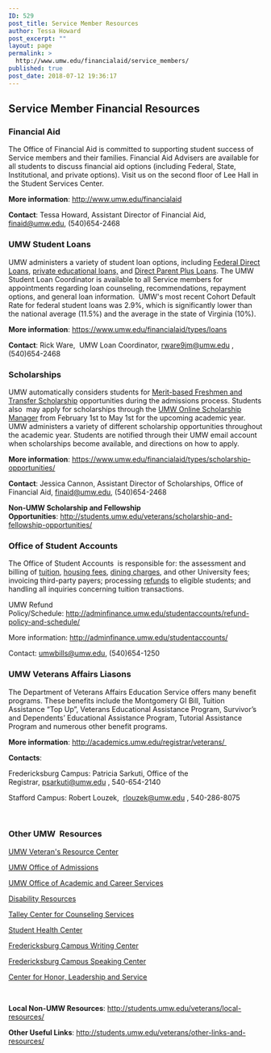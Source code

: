 ```yaml
---
ID: 529
post_title: Service Member Resources
author: Tessa Howard
post_excerpt: ""
layout: page
permalink: >
  http://www.umw.edu/financialaid/service_members/
published: true
post_date: 2018-07-12 19:36:17
---
```

<h2>Service Member Financial Resources</h2>
<h3>Financial Aid</h3>
The Office of Financial Aid is committed to supporting student success of Service members and their families. Financial Aid Advisers are available for all students to discuss financial aid options (including Federal, State, Institutional, and private options). Visit us on the second floor of Lee Hall in the Student Services Center.

<strong>More information</strong>: <a href="http://www.umw.edu/financialaid">http://www.umw.edu/financialaid</a>

<strong>Contact</strong>: Tessa Howard, Assistant Director of Financial Aid, finaid@umw.edu, (540)654-2468
<h3></h3>
<h3>UMW Student Loans</h3>
UMW administers a variety of student loan options, including <a href="http://www.umw.edu/financialaid/types/loans/student-loans/">Federal Direct Loans</a>, <a href="http://www.umw.edu/financialaid/types/loans/private/">private educational loans,</a> and <a href="http://www.umw.edu/financialaid/types/loans/parent-plus-loan/">Direct Parent Plus Loans</a>. The UMW Student Loan Coordinator is available to all Service members for appointments regarding loan counseling, recommendations, repayment options, and general loan information.  UMW's most recent Cohort Default Rate for federal student loans was 2.9%, which is significantly lower than the national average (11.5%) and the average in the state of Virginia (10%).

<strong>More information</strong>: <a href="https://www.umw.edu/financialaid/types/loans">https://www.umw.edu/financialaid/types/loans</a>

<strong>Contact</strong>: Rick Ware,  UMW Loan Coordinator, rware9jm@umw.edu , (540)654-2468
<h3></h3>
<h3>Scholarships</h3>
UMW automatically considers students for <a href="http://www.umw.edu/admissions/undergraduate/checklist/firstyear-scholarships/">Merit-based Freshmen and Transfer Scholarship</a> opportunities during the admissions process. Students also  may apply for scholarships through the <a href="https://umw.scholarships.ngwebsolutions.com/CMXAdmin/Cmx_Content.aspx?cpId=886">UMW Online Scholarship Manager</a> from February 1st to May 1st for the upcoming academic year. UMW administers a variety of different scholarship opportunities throughout the academic year. Students are notified through their UMW email account when scholarships become available, and directions on how to apply.

<strong>More information</strong>: <a href="https://www.umw.edu/financialaid/types/scholarship-opportunities/">https://www.umw.edu/financialaid/types/scholarship-opportunities/</a>

<strong>Contact</strong>: Jessica Cannon, Assistant Director of Scholarships, Office of Financial Aid, finaid@umw.edu, (540)654-2468

<strong>Non-UMW Scholarship and Fellowship Opportunities</strong>: <a href="http://students.umw.edu/veterans/scholarship-and-fellowship-opportunities/">http://students.umw.edu/veterans/scholarship-and-fellowship-opportunities/</a>
<h3></h3>
<h3>Office of Student Accounts</h3>
The Office of Student Accounts  is responsible for: the assessment and billing of <a href="http://adminfinance.umw.edu/studentaccounts/tuition-and-fees/">tuition</a>, <a href="http://adminfinance.umw.edu/studentaccounts/room-and-board/upcoming-room-rates-2018-19/">housing fees</a>, <a href="http://adminfinance.umw.edu/studentaccounts/room-and-board/dining-rates-2018-19/">dining charges</a>, and other University fees; invoicing third-party payers; processing <a href="http://adminfinance.umw.edu/studentaccounts/refund-policy-and-schedule/">refunds</a> to eligible students; and handling all inquiries concerning tuition transactions.

UMW Refund Policy/Schedule: <a href="http://adminfinance.umw.edu/studentaccounts/refund-policy-and-schedule/">http://adminfinance.umw.edu/studentaccounts/refund-policy-and-schedule/</a>

More information: http://adminfinance.umw.edu/studentaccounts/

Contact: umwbills@umw.edu, (540)654-1250
<h3></h3>
<h3>UMW Veterans Affairs Liasons</h3>
The Department of Veterans Affairs Education Service offers many benefit programs. These benefits include the Montgomery GI Bill, Tuition Assistance “Top Up”, Veterans Educational Assistance Program, Survivor’s and Dependents’ Educational Assistance Program, Tutorial Assistance Program and numerous other benefit programs.

<strong>More information</strong>: <a href="http://academics.umw.edu/registrar/veterans/">http://academics.umw.edu/registrar/veterans/ </a>

<strong>Contacts</strong>:

Fredericksburg Campus: Patricia Sarkuti, Office of the Registrar, <a href="mailto:psarkuti@umw.edu">psarkuti@umw.edu , </a>540-654-2140

Stafford Campus: Robert Louzek,  <a href="mailto:rlouzek@umw.edu">rlouzek@umw.edu</a> , 540-286-8075

&nbsp;
<h3>Other UMW  Resources</h3>
<a href="http://students.umw.edu/veterans/veterans-resource-center/">UMW Veteran's Resource Center</a>

<a href="http://www.umw.edu/admissions/">UMW Office of Admissions</a>

<a href="http://academics.umw.edu/academicservices/">UMW Office of Academic and Career Services</a>

<a href="http://academics.umw.edu/disability/how-to-register/documentation-guidelines/learning-disabilities/">Disability Resources</a>

<a href="http://students.umw.edu/counseling/">Talley Center for Counseling Services</a>

<a href="http://students.umw.edu/healthcenter/">Student Health Center</a>

<a href="http://academics.umw.edu/writing-fredericksburg/about-the-writing-center/">Fredericksburg Campus Writing Center</a>

<a href="http://academics.umw.edu/speaking/speaking-center/">Fredericksburg Campus Speaking Center</a>

<a href="http://students.umw.edu/veterans/university-resources/The%20Center%20for%20Honor,%20Leadership,%20and%20Service%20is%20located%20on%20the%20lower%20level%20of%20Seacobeck%20Hall.%20We%20encourage%20you%20to%20come%20by%20the%20Center%20to%20learn%20more%20about%20our%20programs%20and%20services.%20You%20can%20also%20reach%20us%20by%20phone%20at%20540-654-2272%20or%20by%20email%20at%20chls@umw.edu.">Center for Honor, Leadership and Service</a>

&nbsp;

<strong>Local Non-UMW Resources</strong>: <a href="http://students.umw.edu/veterans/local-resources/">http://students.umw.edu/veterans/local-resources/</a>

<strong>Other Useful Links</strong>: <a href="http://students.umw.edu/veterans/other-links-and-resources/">http://students.umw.edu/veterans/other-links-and-resources/</a>